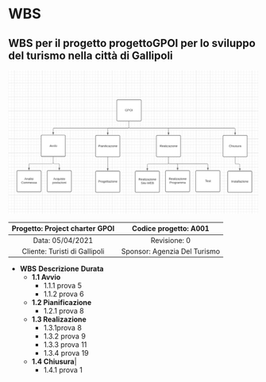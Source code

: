 # WBS
## WBS per il progetto progettoGPOI per lo sviluppo del turismo nella città di Gallipoli

![ ](Immagini/wbs.png)

| Progetto: Project charter GPOI | Codice progetto: A001 |
| :----: | :----: |
| Data: 05/04/2021  | Revisione: 0 |
| Cliente: Turisti di Gallipoli | Sponsor: Agenzia Del Turismo  |

* **WBS** **Descrizione** **Durata**
  * **1.1 Avvio**
     * 1.1.1 prova  5
     * 1.1.2 prova  6
  * **1.2 Pianificazione** 
    * 1.2.1 prova  8
  * **1.3 Realizazione**
    * 1.3.1prova 8
    * 1.3.2 prova 9
    * 1.3.3 prova 11
    * 1.3.4 prova 19
  * **1.4 Chiusura**|
    * 1.4.1 prova 1

